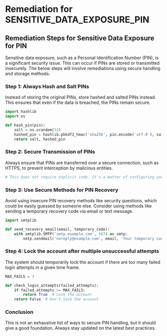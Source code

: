 # Remediation for SENSITIVE_DATA_EXPOSURE_PIN

## Remediation Steps for Sensitive Data Exposure for PIN

Sensitive data exposure, such as a Personal Identification Number (PIN), is a significant security issue. This can occur if PINs are stored or transmitted insecurely. The below steps will involve remediations using secure handling and storage methods.

### Step 1: Always Hash and Salt PINs

Instead of storing the original PINs, store hashed and salted PINs instead. This ensures that even if the data is breached, the PINs remain secure.

```python
import hashlib
import os

def hash_pin(pin):
    salt = os.urandom(32)
    hashed_pin = hashlib.pbkdf2_hmac('sha256', pin.encode('utf-8'), salt, 100000)
    return salt, hashed_pin
```

### Step 2: Secure Transmission of PINs

Always ensure that PINs are transferred over a secure connection, such as HTTPS, to prevent interception by malicious entities.

```python
# This does not require explicit code. It's a matter of configuring your server to use HTTPS.
```

### Step 3: Use Secure Methods for PIN Recovery

Avoid using insecure PIN recovery methods like security questions, which could be easily guessed by someone else. Consider using methods like sending a temporary recovery code via email or text message.

```python
import smtplib

def send_recovery_email(email, temporary_code):
    with smtplib.SMTP('smtp.example.com', 587) as smtp:
        smtp.sendmail('noreply@example.com', email, 'Your temporary code is: ' + temporary_code)
```

### Step 4: Lock the account after multiple unsuccessful attempts

The system should temporarily lock the account if there are too many failed login attempts in a given time frame.

```python
MAX_FAILS = 3

def check_login_attempts(failed_attempts):
    if failed_attempts >= MAX_FAILS:
        return True  # Lock the account
    return False  # Don't lock the account
```

### Conclusion

This is not an exhaustive list of ways to secure PIN handling, but it should give a good foundation. Always stay updated on the latest best practices.